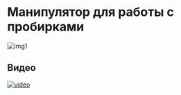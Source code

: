 # Манипулятор для работы с пробирками
![img1](https://github.com/sdupak/tube_manipulator/blob/master/photos/photo_2020-11-13_17-46-02.jpg)

## Видео
[![video](https://img.youtube.com/vi/dG8mrK4G64I/0.jpg)](https://youtu.be/dG8mrK4G64I)
